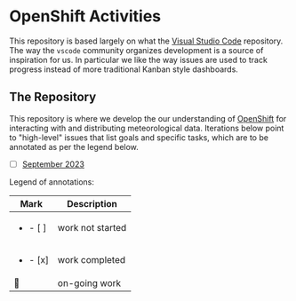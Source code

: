 # OpenShift Activities

This repository is based largely on what the [Visual Studio Code](https://github.com/microsoft/vscode) repository.  The way the `vscode` community organizes development is a source of inspiration for us.  In particular we like the way issues are used to track progress instead of more traditional Kanban style dashboards.

## The Repository

This repository is where we develop the our understanding of [OpenShift](https://www.redhat.com/en/technologies/cloud-computing/openshift) for interacting with and distributing meteorological data. Iterations below point to "high-level" issues that list goals and specific tasks, which are to be annotated as per the legend below.

- [ ] [September 2023](https://github.com/ymoisan/openshift-activities/issues)

Legend of annotations:

| **Mark**                 |      **Description**         |
|--------------------------|------------------------------|
| <ul><li>- [ ] </li></ul> | work not started             |
| <ul><li>- [x] </li></ul> | work completed               |
| 🏃                       | on-going work                |
